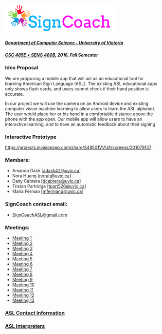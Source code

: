 ![Alt text](images/SignCoachLogo.png)

##### [Department of Computer Science - University of Victoria](http://www.csc.uvic.ca/)
##### [CSC 485E + SENG 480B](https://heat.csc.uvic.ca/coview/outline/2016/Fall/CSC/485E), 2016, Fall Semester

### Idea Proposal

We are proposing a mobile app that will act as an educational tool for learning American Sign Language (ASL). The existing ASL educational apps only shows flash cards, and users cannot check if their hand position is accurate.    

In our project we will use the camera on an Android device and existing computer vision machine learning to allow users to learn the ASL alphabet. The user would place her or his hand in a comfortable distance above the phone with the app open. Our mobile app will allow users to have an interactive learning, and to have an automatic feedback about their signing.

### Interactive Prototype

https://projects.invisionapp.com/share/S49501VVU#/screens/201079137

### Members:

- Amanda Dash [adash42@uvic.ca]
- Nora Huang [norah@uvic.ca]
- Dany Cabrera [dcabrera@uvic.ca]
- Tristan Partridge [tpart526@uvic.ca]
- Maria Ferman [mfermang@uvic.ca]

### SignCoach contact email:

- SignCoachASL@gmail.com

### Meetings:

-  [Meeting 1](https://github.com/TaniaFerman/SignTalker/blob/master/meetings/Meeting1.md)
-  [Meeting 2](https://github.com/TaniaFerman/SignTalker/blob/master/meetings/Meeting2.md)
-  [Meeting 3](https://github.com/TaniaFerman/SignTalker/blob/master/meetings/Meeting3.md)
-  [Meeting 4](https://github.com/TaniaFerman/SignTalker/blob/master/meetings/Meeting4.md)
-  [Meeting 5](https://github.com/TaniaFerman/SignTalker/blob/master/meetings/Meeting5.md)
-  [Meeting 6](https://github.com/TaniaFerman/SignTalker/blob/master/meetings/Meeting6.md)
-  [Meeting 7](https://github.com/TaniaFerman/SignTalker/blob/master/meetings/Meeting7.md)
-  [Meeting 8](https://github.com/TaniaFerman/SignTalker/blob/master/meetings/Meeting8.md)
-  [Meeting 9](https://github.com/TaniaFerman/SignTalker/blob/master/meetings/Meeting9.md)
-  [Meeting 10](https://github.com/TaniaFerman/SignTalker/blob/master/meetings/Meeting10.md)
-  [Meeting 11](https://github.com/TaniaFerman/SignTalker/blob/master/meetings/Meeting11.md)
-  [Meeting 12](https://github.com/TaniaFerman/SignTalker/blob/master/meetings/Meeting12.md)
-  [Meeting 13](https://github.com/TaniaFerman/SignTalker/blob/master/meetings/Meeting13.md)


### [ASL Contact Information](https://github.com/TaniaFerman/SignTalker/blob/master/docs/findingASLusers.md)

### [ASL Interpreters](https://github.com/TaniaFerman/SignTalker/blob/master/docs/ASLInterpreters.md)



